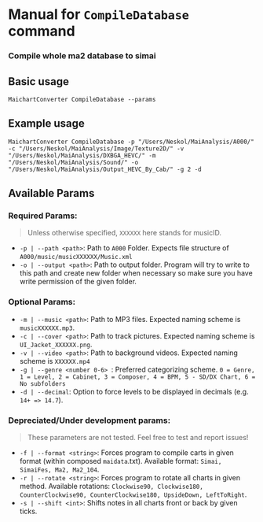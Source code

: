# Manual for `CompileDatabase` command

### Compile whole ma2 database to simai

## Basic usage

    MaichartConverter CompileDatabase --params

## Example usage

    MaichartConverter CompileDatabase -p "/Users/Neskol/MaiAnalysis/A000/" -c "/Users/Neskol/MaiAnalysis/Image/Texture2D/" -v "/Users/Neskol/MaiAnalysis/DXBGA_HEVC/" -m "/Users/Neskol/MaiAnalysis/Sound/" -o "/Users/Neskol/MaiAnalysis/Output_HEVC_By_Cab/" -g 2 -d

## Available Params

### Required Params:

> Unless otherwise specified, `XXXXXX` here stands for musicID.

- `-p | --path <path>`: Path to `A000` Folder. Expects file structure of `A000/music/musicXXXXXX/Music.xml`
- `-o | --output <path>`: Path to output folder. Program will try to write to this path and create new folder when
  necessary so make sure you have write permission of the given folder.

### Optional Params:

- `-m | --music <path>`: Path to MP3 files. Expected naming scheme is `musicXXXXXX.mp3`.
- `-c | --cover <path>`: Path to track pictures. Expected naming scheme is `UI_Jacket_XXXXXX.png`.
- `-v | --video <path>`: Path to background videos. Expected naming scheme is `XXXXXX.mp4`
- `-g | --genre <number 0-6> `: Preferred categorizing scheme.
  `0 = Genre, 1 = Level, 2 = Cabinet, 3 = Composer, 4 = BPM, 5 - SD/DX Chart, 6 = No subfolders`
- `-d | --decimal`: Option to force levels to be displayed in decimals (e.g. `14+ => 14.7`).

### Depreciated/Under development params:

> These parameters are not tested. Feel free to test and report issues!

- `-f | --format <string>`: Forces program to compile carts in given format (within composed `maidata`.txt). Available
  format: `Simai, SimaiFes, Ma2, Ma2_104`.
- `-r | --rotate <string>`: Forces program to rotate all charts in given method. Available
  rotations: `Clockwise90, Clockwise180, CounterClockwise90, CounterClockwise180, UpsideDown, LeftToRight`.
- `-s | --shift <int>`: Shifts notes in all charts front or back by given ticks.
